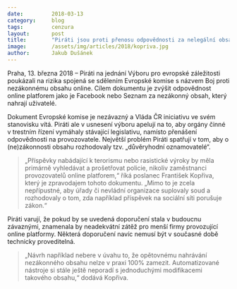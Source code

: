 ```yaml
---
date:         2018-03-13
category:     blog
tags:         cenzura
layout:       post
title:        "Piráti jsou proti přenosu odpovědnosti za nelegální obsah na provozovatele webů"
image:        /assets/img/articles/2018/kopriva.jpg
author:       Jakub Dušánek
---
```



Praha, 13. března 2018 – Piráti na jednání Výboru pro evropské záležitosti poukázali na rizika spojená se sdělením Evropské komise s názvem Boj proti nezákonnému obsahu online. Cílem dokumentu je zvýšit odpovědnost online platforem jako je Facebook nebo Seznam za nezákonný obsah, který nahrají uživatelé. 

Dokument Evropské komise je nezávazný a Vláda ČR iniciativu ve svém stanovisku vítá. Piráti ale v usnesení výboru apelují na to, aby orgány činné v trestním řízení vymáhaly stávající legislativu, namísto přenášení odpovědnosti na provozovatele. Největší problém Piráti spatřují v tom, aby o (ne)zákonnosti obsahu rozhodovaly tzv. „důvěryhodní oznamovatelé“. 

> „Příspěvky nabádající k terorismu nebo rasistické výroky by měla primárně vyhledávat a prošetřovat policie, nikoliv zaměstnanci provozovatelů online platforem,“ říká poslanec František Kopřiva, který je zpravodajem tohoto dokumentu. „Mimo to je zcela nepřípustné, aby úřady či nevládní organizace suplovaly soud a rozhodovaly o tom, zda například příspěvek na sociální síti porušuje zákon.“ 

Piráti varují, že pokud by se uvedená doporučení stala v budoucnu závaznými, znamenala by neadekvátní zátěž pro menší firmy provozující online platformy. Některá doporučení navíc nemusí být v současné době technicky proveditelná. 

> „Návrh například nebere v úvahu to, že opětovnému nahrávání nezákonného obsahu nelze v praxi 100% zamezit. Automatizované nástroje si stále ještě neporadí s jednoduchými modifikacemi takového obsahu,“ dodává Kopřiva.